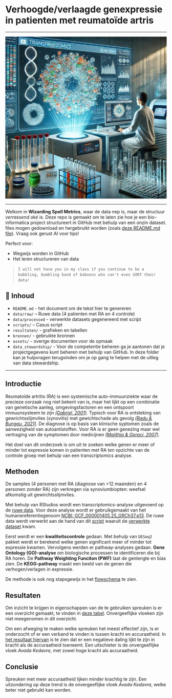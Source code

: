 # Verhoogde/verlaagde genexpressie in patienten met reumatoïde artris
---
<p align="center">
  <img src="assets/6610f7439ffcd635d26addc1797d59d1.jpg " width="600"/>
</p>

---


Welkom in **Wizarding Spell Metrics**, waar de data nep is, maar de structuur *verrassend oké* is. Deze repo is gemaakt om te laten zie hoe je een bio-informatica project structureert in GitHub met behulp van een onzin dataset. files mogen gedownload en hergebruikt worden (zoals [deze README.md file](README.md)). Vraag ook gerust AI voor tips!

Perfect voor:
- Wegwijs worden in GitHub
- Het leren structureren van data

> `I will not have you in my class if you continue to be a babbling, bumbling band of baboons who can't even SORT their data!`

## 📁 Inhoud

- `README.md` - het document om de tekst hier te genereren
- `data/raw/` – Ruwe data (4 patienten met RA en 4 controle)  
- `data/processed` - verwerkte datasets gegenereerd met script 
- `scripts/` – Casus script 
- `resultaten/` - grafieken en tabellen
- `bronnen/` - gebruikte bronnen 
- `assets/` - overige documenten voor de opmaak
- `data_stewardship/` - Voor de competentie beheren ga je aantonen dat je projectgegevens kunt beheren met behulp van GitHub. In deze folder kan je hulpvragen terugvinden om je op gang te helpen met de uitleg van data stewardship. 

---

## Introductie

Reumatoïde artritis (RA) is een systemische auto-immuunziekte waar de precieze oorzaak nog niet bekent van is, maar het lijkt op een combinatie van genetische aanleg, omgevingsfactoren en een ontspoort immuunsysteem te zijn _[(Gabriel, 2001)](bronnen/The%20epidemiology%20of%20Rheumatoid%20Arthritis.pdf)_. Typisch voor RA is ontsteking van gewrichtsslijmvlies (synovitis) met gewichtschade als gevolg _[(Radu & Bungau, 2021)](bronnen/Management%20of%20Rheumatoid%20Arthritis%20An%20Overview.pdf)_. De diagnose is op basis van klinische syptomen zoals de aanwezigheid van autoantistoffen. Voor RA is er geen genezing maar wel vertraging van de symptomen door medicijnen _[(Majithia & Geraci, 2007)](bronnen/Rheumatoid%20arthritis%20diagnosis%20and%20managment.pdf)_. 

Het doel van dit onderzoek is om uit te zoeken welke genen er meer of minder tot expressie komen in patienten met RA ten opzichte van de controle groep met behulp van een transcriptomics analyse. 

## Methoden

De samples (4 personen met RA (diagnose van >12 maanden) en 4 personen zonder RA) zijn verkregen via synoviumbiopten: weefsel afkomstig uit gewirchtsslijmvlies. 

Met behulp van RStudios wordt een transcriptomics-analyse uitgevoerd op de [ruwe data](data/raw). Voor deze analyse wordt er gebruikgemaakt van het humanereferentiegenoom [NCBI: GCF_000001405.25_GRCh37.p13](https://www.ncbi.nlm.nih.gov/datasets/genome/GCF_000001405.25/). De ruwe data werdt verwerkt aan de hand van dit [script](scripts) waaruit de [verwerkte dataset](data/verwerkt) kwam.

Eerst werdt er een **kwaliteitscontrole** gedaan. Met behulp van `DESeq2` pakket werdt er berekend welke genen significant meer of minder tot expressie kwamen. Vervolgens werden er pathway-analyses gedaan. **Gene Ontology (GO)-analyse** om biologische processen te identificeren die bij RA horen. De **Pathway Weighting Funciton (PWF)** laat de genlengte en bias zien. De **KEGG-pathway** maakt een beeld van de genen die verhogen/verlagen in expressie. 

De methode is ook nog stapsgewijs in het [flowschema](assets/Flowschema%20transcriptomics-analyse%20RA.pdf) te zien. 
 

## Resultaten


Om inzicht te krijgen in eigenschappen van de te gebruiken spreuken is er een overzicht gemaakt, te vinden in [deze tabel](resultaten/top_10_spells.csv). Onvergeeflijke vloeken zijn niet meegenomen in dit overzicht. 

Om een afweging te maken welke spreuken het meest effectief zijn, is er onderzocht of er een verband te vinden is tussen kracht en accuraatheid. In [het resultaat hiervan](resultaten/spell_power_vs_accuracy.png) is te zien dat er een negatieve daling lijkt te zijn in kracht als de accuraatheid toeneemt. Een uitschieter is de onvergeeflijke vloek *Avada Kedavra*, met zowel hoge kracht als accuraatheid. 

## Conclusie

Spreuken met meer accuraatheid lijken minder krachtig te zijn. Een uitzondering op deze trend is de onvergeeflijke vloek *Avada Kedavra*, welke beter niet gebruikt kan worden. 




